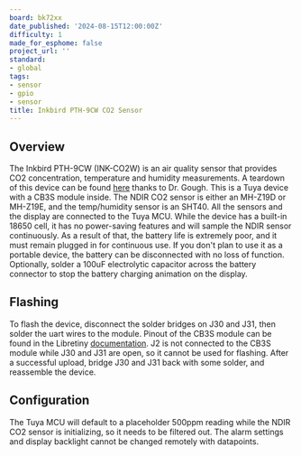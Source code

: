 ```yaml
---
board: bk72xx
date_published: '2024-08-15T12:00:00Z'
difficulty: 1
made_for_esphome: false
project_url: ''
standard:
- global
tags:
- sensor
- gpio
- sensor
title: Inkbird PTH-9CW CO2 Sensor
---
```


## Overview

The Inkbird PTH-9CW (INK-CO2W) is an air quality sensor that provides CO2 concentration, temperature and humidity measurements. A teardown of this device can be found [here](https://goughlui.com/2023/10/22/review-teardown-inkbird-pth-9cw-wi-fi-carbon-dioxide-detector/) thanks to Dr. Gough.
This is a Tuya device with a CB3S module inside. The NDIR CO2 sensor is either an MH-Z19D or MH-Z19E, and the temp/humidity sensor is an SHT40. All the sensors and the display are connected to the Tuya MCU.
While the device has a built-in 18650 cell, it has no power-saving features and will sample the NDIR sensor continuously. As a result of that, the battery life is extremely poor, and it must remain plugged in for continuous use. If you don't plan to use it as a portable device, the battery can be disconnected with no loss of function. Optionally, solder a 100uF electrolytic capacitor across the battery connector to stop the battery charging animation on the display.

## Flashing

To flash the device, disconnect the solder bridges on J30 and J31, then solder the uart wires to the module. Pinout of the CB3S module can be found in the Libretiny [documentation](https://docs.libretiny.eu/boards/cb3s/). J2 is not connected to the CB3S module while J30 and J31 are open, so it cannot be used for flashing. After a successful upload, bridge J30 and J31 back with some solder, and reassemble the device.

## Configuration

The Tuya MCU will default to a placeholder 500ppm reading while the NDIR CO2 sensor is initializing, so it needs to be filtered out. The alarm settings and display backlight cannot be changed remotely with datapoints.